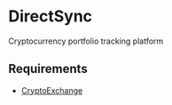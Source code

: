 # DirectSync
Cryptocurrency portfolio tracking platform

## Requirements
* [CryptoExchange]("https://github.com/JKorf/CryptoExchange.Net")
